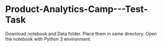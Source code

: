 # Product-Analytics-Camp---Test-Task
Download notebook and Data folder. Place them in same directory. Open the notebook with Python 3 environment.